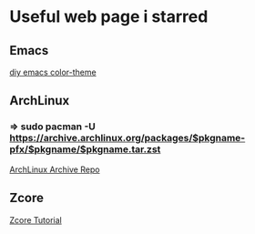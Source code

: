# Useful web page i starred


## Emacs
[diy emacs color-theme](https://emacsfodder.github.io/emacs-theme-editor/)


## ArchLinux 

### => sudo pacman -U https://archive.archlinux.org/packages/$pkgname-pfx/$pkgname/$pkgname.tar.zst
[ArchLinux Archive Repo](https://archive.archlinux.org/packages/)


## Zcore
[Zcore Tutorial](https://rcore-os.github.io/rCore-Tutorial-Book-v3/chapter1/0intro.html)

